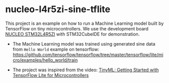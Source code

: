 # nucleo-l4r5zi-sine-tflite

This project is an example on how to run a Machine Learning model built by TensorFlow on tiny microcontrollers. We use the development board [NUCLEO STM32L4R5ZI](https://www.st.com/en/evaluation-tools/nucleo-l4r5zi.html#overview) with STM32CubeIDE for demonstration.

- The Machine Learning model was trained using generated sine data from `Hello World` example on tensorflow: https://github.com/tensorflow/tensorflow/tree/master/tensorflow/lite/micro/examples/hello_world/train

- The project was inspired from the video: [TinyML: Getting Started with TensorFlow Lite for Microcontrollers](https://www.youtube.com/watch?v=gDFWCxrJruQ&t=415s)
